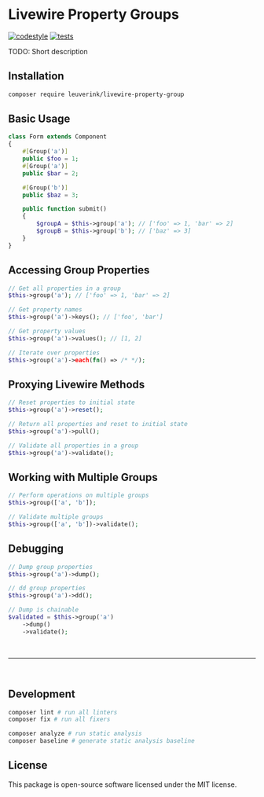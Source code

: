 # Livewire Property Groups

[![codestyle](https://github.com/gwleuverink/livewire-property-group/actions/workflows/codestyle.yml/badge.svg)](https://github.com/gwleuverink/livewire-property-group/actions/workflows/codestyle.yml)
[![tests](https://github.com/gwleuverink/livewire-property-group/actions/workflows/tests.yml/badge.svg)](https://github.com/gwleuverink/livewire-property-group/actions/workflows/tests.yml)

TODO: Short description

## Installation

```bash
composer require leuverink/livewire-property-group
```

## Basic Usage

```php
class Form extends Component
{
    #[Group('a')]
    public $foo = 1;
    #[Group('a')]
    public $bar = 2;

    #[Group('b')]
    public $baz = 3;

    public function submit()
    {
        $groupA = $this->group('a'); // ['foo' => 1, 'bar' => 2]
        $groupB = $this->group('b'); // ['baz' => 3]
    }
}
```

## Accessing Group Properties

```php
// Get all properties in a group
$this->group('a'); // ['foo' => 1, 'bar' => 2]

// Get property names
$this->group('a')->keys(); // ['foo', 'bar']

// Get property values
$this->group('a')->values(); // [1, 2]

// Iterate over properties
$this->group('a')->each(fn() => /* */);
```

## Proxying Livewire Methods

```php
// Reset properties to initial state
$this->group('a')->reset();

// Return all properties and reset to initial state
$this->group('a')->pull();

// Validate all properties in a group
$this->group('a')->validate();
```

## Working with Multiple Groups

```php
// Perform operations on multiple groups
$this->group(['a', 'b']);

// Validate multiple groups
$this->group(['a', 'b'])->validate();
```

## Debugging

```php
// Dump group properties
$this->group('a')->dump();

// dd group properties
$this->group('a')->dd();

// Dump is chainable
$validated = $this->group('a')
    ->dump()
    ->validate();
```

<br />
<hr />
<br />

## Development

```bash
composer lint # run all linters
composer fix # run all fixers

composer analyze # run static analysis
composer baseline # generate static analysis baseline
```

## License

This package is open-source software licensed under the MIT license.

